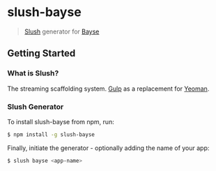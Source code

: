 # slush-bayse

> [Slush](http://slushjs.github.io/) generator for [Bayse](https://github.com/lukehedger/bayse)

## Getting Started

### What is Slush?

The streaming scaffolding system. [Gulp](http://gulpjs.com/) as a replacement for [Yeoman](http://yeoman.io/).

### Slush Generator

To install slush-bayse from npm, run:

```bash
$ npm install -g slush-bayse
```

Finally, initiate the generator - optionally adding the name of your app:

```bash
$ slush bayse <app-name>
```